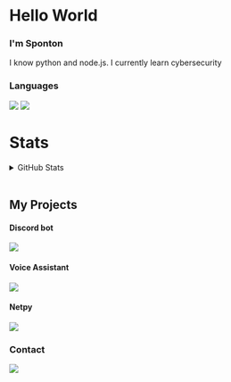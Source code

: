# Hello World
<h3>I'm Sponton</h3>
I know python and node.js.
I currently learn cybersecurity

<h3>Languages</h3>
<div>
  <img src="https://img.shields.io/badge/python-v.3.9-blue?style=for-the-badge&logo=appveyor" />
  <img src="https://img.shields.io/badge/node.js-v.16-green?style=for-the-badge&logo=appveyor" />
</div>
 
 # Stats
<details>
 <summary>GitHub Stats</summary>
 <br>
 <img align="left" alt="Sponton1x's GitHub Stats" src="https://github-readme-stats.vercel.app/api?username=Sponton1x&show_icons=true&hide_border=true&theme=radical" />
</details> <br>

<h2>My Projects</h2>
<h4>Discord bot</h4>
<div>
  <img href="https://github.com/Sponton1x/Discord.bot" src="https://github-readme-stats.vercel.app/api/pin?username=Sponton1x&repo=Discord.bot&title_color=1fbf27&icon_color=f9f9f9&text_color=9f9f9f&bg_color=151515"/>
</div>

<h4>Voice Assistant</h4>
<div>
  <img href="https://github.com/Sponton1x/Discord.bot" src="https://github-readme-stats.vercel.app/api/pin?username=Sponton1x&repo=Voice-Assistant&title_color=1fbf27&icon_color=f9f9f9&text_color=9f9f9f&bg_color=151515"/>
</div>

<h4>Netpy</h4>
<div>
  <img href="https://github.com/Sponton1x/Discord.bot" src="https://github-readme-stats.vercel.app/api/pin?username=Sponton1x&repo=Netpy&title_color=1fbf27&icon_color=f9f9f9&text_color=9f9f9f&bg_color=151515"/>
</div>

<h3>Contact</h3> 
<div>
  <img src="https://img.shields.io/badge/Discord-%235865F2.svg?style=for-the-badge&logo=discord&logoColor=white?style=for-the-badge&logo=appveyor" />
</div>
